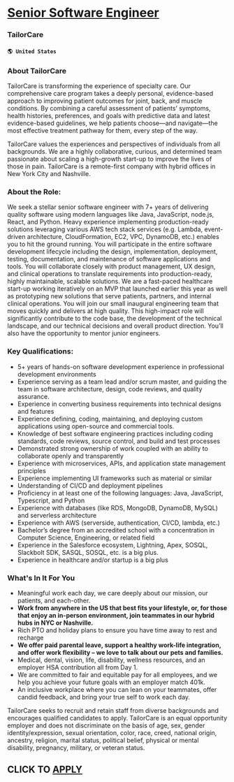 # [Senior Software Engineer](https://www.remotewlb.com/apply/senior-software-engineer-68601)  
### TailorCare  
#### `🌎 United States`  

### About TailorCare

TailorCare is transforming the experience of specialty care. Our comprehensive care program takes a deeply personal, evidence-based approach to improving patient outcomes for joint, back, and muscle conditions. By combining a careful assessment of patients’ symptoms, health histories, preferences, and goals with predictive data and latest evidence-based guidelines, we help patients choose—and navigate—the most effective treatment pathway for them, every step of the way.

TailorCare values the experiences and perspectives of individuals from all backgrounds. We are a highly collaborative, curious, and determined team passionate about scaling a high-growth start-up to improve the lives of those in pain. TailorCare is a remote-first company with hybrid offices in New York City and Nashville.

### About the Role:

We seek a stellar senior software engineer with 7+ years of delivering quality software using modern languages like Java, JavaScript, node.js, React, and Python. Heavy experience implementing production-ready solutions leveraging various AWS tech stack services (e.g. Lambda, event-driven architecture, CloudFormation, EC2, VPC, DynamoDB, etc.) enables you to hit the ground running. You will participate in the entire software development lifecycle including the design, implementation, deployment, testing, documentation, and maintenance of software applications and tools. You will collaborate closely with product management, UX design, and clinical operations to translate requirements into production-ready, highly maintainable, scalable solutions. We are a fast-paced healthcare start-up working iteratively on an MVP that launched earlier this year as well as prototyping new solutions that serve patients, partners, and internal clinical operations. You will join our small inaugural
engineering team that moves quickly and delivers at high quality. This high-impact role will significantly contribute to the code base, the development of the technical landscape, and our technical decisions and overall product direction. You’ll also have the opportunity to mentor junior engineers.

### Key Qualifications:

  * 5+ years of hands-on software development experience in professional development environments
  * Experience serving as a team lead and/or scrum master, and guiding the team in software architecture, design, code reviews, and quality assurance.
  * Experience in converting business requirements into technical designs and features
  * Experience defining, coding, maintaining, and deploying custom applications using open-source and commercial tools.
  * Knowledge of best software engineering practices including coding standards, code reviews, source control, and build and test processes
  * Demonstrated strong ownership of work coupled with an ability to collaborate openly and transparently
  * Experience with microservices, APIs, and application state management principles
  * Experience implementing UI frameworks such as material or similar
  * Understanding of CI/CD and deployment pipelines
  * Proficiency in at least one of the following languages: Java, JavaScript, Typescript, and Python
  * Experience with databases (like RDS, MongoDB, DynamoDB, MySQL) and serverless architecture
  * Experience with AWS (serverside, authentication, CI/CD, lambda, etc.)
  * Bachelor’s degree from an accredited school with a concentration in Computer Science, Engineering, or related field
  * Experience in the Salesforce ecosystem, Lightning, Apex, SOSQL, Slackbolt SDK, SASQL, SOSQL, etc. is a big plus. 
  * Experience in healthcare and/or startup is a big plus

### What's In It For You

  * Meaningful work each day, we care deeply about our mission, our patients, and each-other. 
  * **Work from anywhere in the US that best fits your lifestyle, or, for those that enjoy an in-person environment, join teammates in our hybrid hubs in NYC or Nashville.**
  * Rich PTO and holiday plans to ensure you have time away to rest and recharge
  * **We offer paid parental leave, support a healthy work-life integration, and offer work flexibility – we love to talk about our pets and families.**
  * Medical, dental, vision, life, disability, wellness resources, and an employer HSA contribution all from Day 1. 
  * We are committed to fair and equitable pay for all employees, and we help you achieve your future goals with an employer match 401k.
  * An inclusive workplace where you can lean on your teammates, offer candid feedback, and bring your true self to work each day. 

TailorCare seeks to recruit and retain staff from diverse backgrounds and encourages qualified candidates to apply. TailorCare is an equal opportunity employer and does not discriminate on the basis of age, sex, gender identity/expression, sexual orientation, color, race, creed, national origin, ancestry, religion, marital status, political belief, physical or mental disability, pregnancy, military, or veteran status.

  
## CLICK TO [APPLY](https://www.remotewlb.com/apply/senior-software-engineer-68601)

